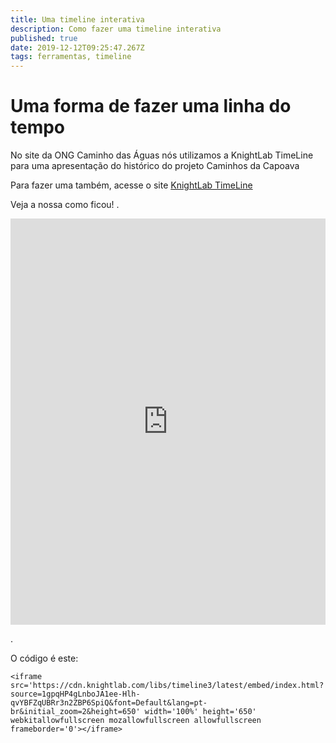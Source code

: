 ```yaml
---
title: Uma timeline interativa
description: Como fazer uma timeline interativa
published: true
date: 2019-12-12T09:25:47.267Z
tags: ferramentas, timeline
---
```


# Uma forma de fazer uma linha do tempo
No site da ONG Caminho das Águas nós utilizamos a KnightLab TimeLine para uma apresentação do histórico do projeto Caminhos da Capoava

Para fazer uma também, acesse o site [KnightLab TimeLine](http://timeline.knightlab.com)

Veja a nossa como ficou!
.

<iframe src='https://cdn.knightlab.com/libs/timeline3/latest/embed/index.html?source=1gpqHP4gLnboJA1ee-Hlh-qvYBFZqUBRr3n2ZBP6SpiQ&font=Default&lang=pt-br&initial_zoom=2&height=650' width='100%' height='650' webkitallowfullscreen mozallowfullscreen allowfullscreen frameborder='0'></iframe>

.

O código é este:

`<iframe src='https://cdn.knightlab.com/libs/timeline3/latest/embed/index.html?source=1gpqHP4gLnboJA1ee-Hlh-qvYBFZqUBRr3n2ZBP6SpiQ&font=Default&lang=pt-br&initial_zoom=2&height=650' width='100%' height='650' webkitallowfullscreen mozallowfullscreen allowfullscreen frameborder='0'></iframe>
`